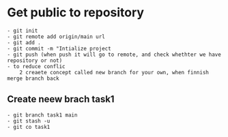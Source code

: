 # Get public to repository

    - git init
    - git remote add origin/main url
    - git add .
    - git commit -m "Intialize project
    - git push (when push it will go to remote, and check whethter we have repository or not)
    - to reduce conflic
        2 creaete concept called new branch for your own, when finnish merge branch back

## Create neew brach task1

    - git branch task1 main
    - git stash -u
    - git co task1